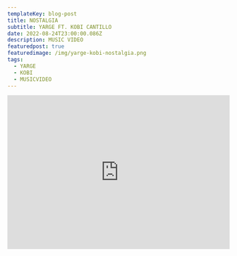 ```yaml
---
templateKey: blog-post
title: NOSTALGIA
subtitle: YARGE FT. KOBI CANTILLO
date: 2022-08-24T23:00:00.086Z
description: MUSIC VIDEO
featuredpost: true
featuredimage: /img/yarge-kobi-nostalgia.png
tags:
  - YARGE
  - KOBI
  - MUSICVIDEO
---
```

<iframe width="100%" height="350px" src="https://www.youtube.com/embed/kTV6ZK-9WVY" title="YouTube video player" frameborder="0" allow="accelerometer; autoplay; clipboard-write; encrypted-media; gyroscope; picture-in-picture" allowfullscreen></iframe>
